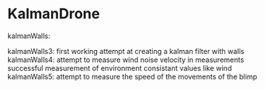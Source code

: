 # KalmanDrone

kalmanWalls:


kalmanWalls3:
    first working attempt at creating a kalman filter with walls
kalmanWalls4:
    attempt to measure wind noise velocity in measurements
    successful measurement of environment consistant values like wind
kalmanWalls5:
    attempt to measure the speed of the movements of the blimp
